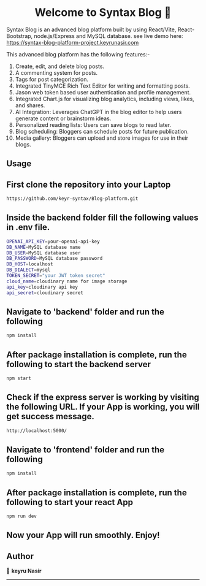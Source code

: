 <h1 align="center">Welcome to Syntax Blog 👋</h1>

Syntax Blog is an advanced blog platform built by using React/Vite, React-Bootstrap, node.js/Express and MySQL database.
see live demo here: https://syntax-blog-platform-project.keyrunasir.com

This advanced blog platform has the following features:-
1. Create, edit, and delete blog posts.
2. A commenting system for posts.
3. Tags for post categorization.
4. Integrated TinyMCE Rich Text Editor for writing and formatting posts.
5. Jason web token based user authentication and profile management.
6. Integrated Chart.js for visualizing blog analytics, including views, likes, and shares.
7. AI Integration: Leverages ChatGPT in the blog editor to help users generate content or brainstorm ideas.
8. Personalized reading lists: Users can save blogs to read later.
9. Blog scheduling: Bloggers can schedule posts for future publication.
10. Media gallery: Bloggers can upload and store images for use in their blogs.

## Usage

## First clone the repository into your Laptop
```sh
https://github.com/keyr-syntax/Blog-platform.git
```

## Inside the backend folder fill the following values in .env file.

```sh
OPENAI_API_KEY=your-openai-api-key
DB_NAME=MySQL database name
DB_USER=MySQL database user
DB_PASSWORD=MySQL database password
DB_HOST=localhost
DB_DIALECT=mysql
TOKEN_SECRET="your JWT token secret"
cloud_name=cloudinary name for image storage
api_key=cloudinary api key
api_secret=cloudinary secret
```


## Navigate to 'backend' folder and run the following
```sh
npm install
```
## After package installation is complete, run the following to start the backend server
```sh
npm start
```

## Check if the express server is working by visiting the following URL. If your App is working, you will get success message.

```sh
http://localhost:5000/
```

## Navigate to 'frontend' folder and run the following
```sh
npm install
```
## After package installation is complete, run the following to start your react App
```sh
npm run dev
```
## Now your App will run smoothly. Enjoy!

## Author

👤 **keyru Nasir**

---
